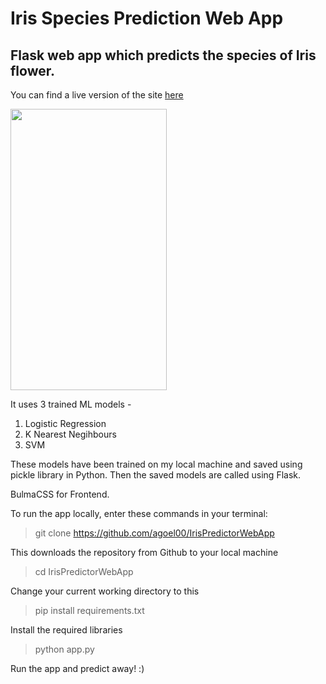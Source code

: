 # Iris Species Prediction Web App
## Flask web app which predicts the species of Iris flower.

You can find a live version of the site [here](http://agoel00.pythonanywhere.com)

<img src="demo.gif" height="450" width="250">

It uses 3 trained ML models - 
1. Logistic Regression
2. K Nearest Negihbours
3. SVM

These models have been trained on my local machine and saved using pickle library in Python. Then the saved models are called using Flask.

BulmaCSS for Frontend.

To run the app locally, enter these commands in your terminal: 

> git clone https://github.com/agoel00/IrisPredictorWebApp

This downloads the repository from Github to your local machine

> cd IrisPredictorWebApp

Change your current working directory to this

> pip install requirements.txt

Install the required libraries

> python app.py

Run the app and predict away! :)

